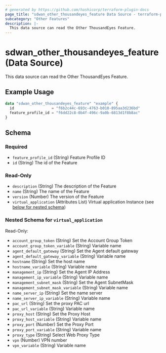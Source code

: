 ```yaml
---
# generated by https://github.com/hashicorp/terraform-plugin-docs
page_title: "sdwan_other_thousandeyes_feature Data Source - terraform-provider-sdwan"
subcategory: "Other Features"
description: |-
  This data source can read the Other ThousandEyes Feature.
---
```


# sdwan_other_thousandeyes_feature (Data Source)

This data source can read the Other ThousandEyes Feature.

## Example Usage

```terraform
data "sdwan_other_thousandeyes_feature" "example" {
  id                 = "f6b2c44c-693c-4763-b010-895aa3d236bd"
  feature_profile_id = "f6dd22c8-0b4f-496c-9a0b-6813d1f8b8ac"
}
```

<!-- schema generated by tfplugindocs -->
## Schema

### Required

- `feature_profile_id` (String) Feature Profile ID
- `id` (String) The id of the Feature

### Read-Only

- `description` (String) The description of the Feature
- `name` (String) The name of the Feature
- `version` (Number) The version of the Feature
- `virtual_application` (Attributes List) Virtual application Instance (see [below for nested schema](#nestedatt--virtual_application))

<a id="nestedatt--virtual_application"></a>
### Nested Schema for `virtual_application`

Read-Only:

- `account_group_token` (String) Set the Account Group Token
- `account_group_token_variable` (String) Variable name
- `agent_default_gateway` (String) Set the Agent default gateway
- `agent_default_gateway_variable` (String) Variable name
- `hostname` (String) Set the host name
- `hostname_variable` (String) Variable name
- `management_ip` (String) Set the Agent IP Address
- `management_ip_variable` (String) Variable name
- `management_subnet_mask` (String) Set the Agent SubnetMask
- `management_subnet_mask_variable` (String) Variable name
- `name_server_ip` (String) Set the name server
- `name_server_ip_variable` (String) Variable name
- `pac_url` (String) Set the proxy PAC url
- `pac_url_variable` (String) Variable name
- `proxy_host` (String) Set the Proxy Host
- `proxy_host_variable` (String) Variable name
- `proxy_port` (Number) Set the Proxy Port
- `proxy_port_variable` (String) Variable name
- `proxy_type` (String) Select Web Proxy Type
- `vpn` (Number) VPN number
- `vpn_variable` (String) Variable name
